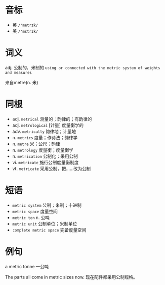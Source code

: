 # 音标

- 英 `/'metrɪk/`
- 美 `/'mɛtrɪk/`

# 词义

adj. 公制的，米制的
`using or connected with the metric system of weights and measures`



来自metre(n. 米)

# 同根

- adj. `metrical` 测量的；韵律的；有韵律的
- adj. `metrological` [计量] 度量衡学的
- adv. `metrically` 韵律地；计量地
- n. `metrics` 度量；作诗法；韵律学
- n. `metre` 米；公尺；韵律
- n. `metrology` 度量衡；度量衡学
- n. `metrication` 公制化；采用公制
- vi. `metricate` 施行公制度量衡制度
- vt. `metricate` 采用公制，把……改为公制

# 短语

- `metric system` 公制；米制；十进制
- `metric space` 度量空间
- `metric ton` n. 公吨
- `metric unit` 公制单位；米制单位
- `complete metric space` 完备度量空间

# 例句

a metric tonne
一公吨

The parts all come in metric sizes now.
现在配件都采用公制规格。



